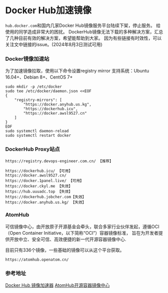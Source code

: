 # Docker Hub加速镜像
`hub.docker.com`和国内几家Docker Hub镜像服务平台陆续下架，停止服务。
给使用的同学造成非常大的困扰。
DockerHub镜像无法下载的多种解决方案，汇总了几种目前有效的解决方案，希望能帮助到大家。
因为有些链接有时效性，可以关注文中链接的issue。(2024年8月3日测试可用)

### Docker镜像加速站
为了加速镜像拉取，使用以下命令设置registry mirror
支持系统：Ubuntu 16.04+、Debian 8+、CentOS 7+
```
sudo mkdir -p /etc/docker
sudo tee /etc/docker/daemon.json <<EOF
{
    "registry-mirrors": [
        "https://docker.anyhub.us.kg",
        "https://dockerhub.icu",
        "https://docker.awsl9527.cn"
    ]
}
EOF
sudo systemctl daemon-reload
sudo systemctl restart docker

```

### DockerHub Proxy站点
```
https://registry.devops-engineer.com.cn/ 【推荐】

https://dockerhub.icu/ 【可用】
https://docker.awsl9527.cn/
https://docker.1panel.live/ 【可用】
https://docker.ckyl.me 【失效】
https://hub.uuuadc.top 【失效】
https://dockerhub.jobcher.com【失效】
https://docker.anyhub.us.kg/ 【失效】
```

### AtomHub
可信镜像中心，由开放原子开源基金会牵头，联合多家行业伙伴发起，遵循OCI（Open Container Initiative，以下简称“OCI”）容器镜像标准，
旨在为开发者提供开放中立、安全可信、高效便捷的新一代开源容器镜像中心.

目前只有336个镜像，一些基础的镜像可以从这个平台获取。

```
https://atomhub.openatom.cn/
```

### 参考地址
[Docker Hub 镜像加速器](https://gist.github.com/y0ngb1n/7e8f16af3242c7815e7ca2f0833d3ea6)
[AtomHub开源容器镜像中心](https://atomhub.openatom.cn/)
